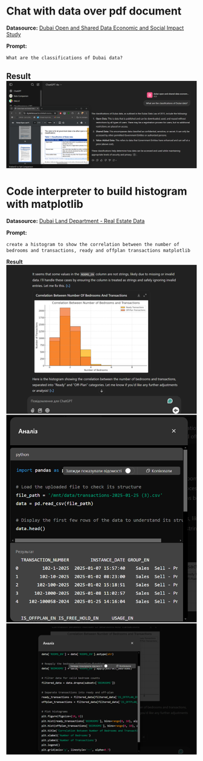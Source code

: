 #  Chat with data over pdf document

**Datasource:** [Dubai Open and Shared Data Economic and Social Impact Study](https://www.digitaldubai.ae/docs/default-source/publications/dubai-open-and-shared-data-economic-and-social-impact-study.pdf)

**Prompt:** 
```
What are the classifications of Dubai data?
```

**Result**
![chat with data over pdf document](CWDoPD.png)
---
#  Code interpreter to build histogram with matplotlib

**Datasource:** [Dubai Land Department - Real Estate Data](https://dubailand.gov.ae/en/open-data/real-estate-data/#/)

**Prompt:** 
```
create a histogram to show the correlation between the number of bedrooms and transactions, ready and offplan transactions matplotlib
```

**Result**
![histogram](histogram.png)
![interpreter 1](interpreter-1.png) ![interpreter 2](interpreter-2.png)
